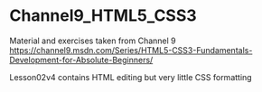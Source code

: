 # Channel9_HTML5_CSS3
Material and exercises taken from Channel 9
https://channel9.msdn.com/Series/HTML5-CSS3-Fundamentals-Development-for-Absolute-Beginners/

Lesson02v4 contains HTML editing but very little CSS formatting
